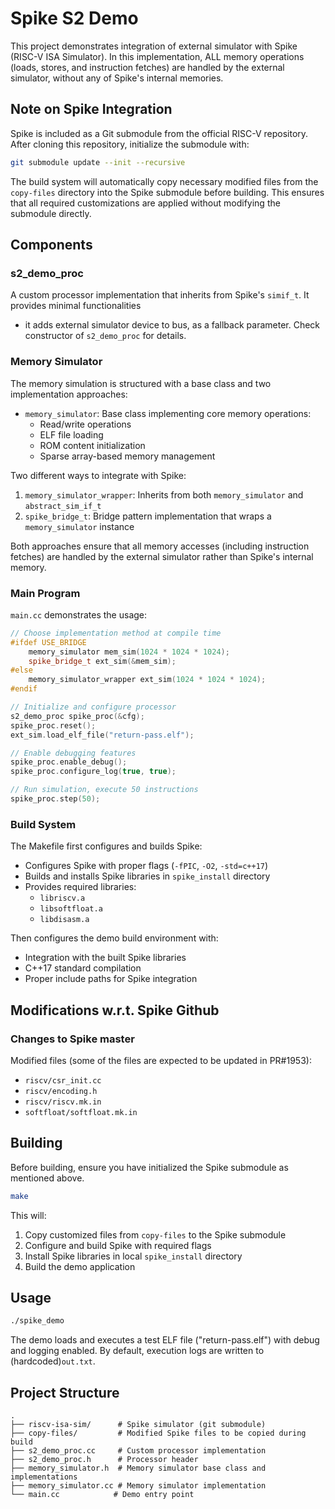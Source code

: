 # Spike S2 Demo

This project demonstrates integration of external simulator with Spike (RISC-V ISA Simulator). In this implementation, ALL memory operations (loads, stores, and instruction fetches) are handled by the external simulator, without any of Spike's internal memories.

## Note on Spike Integration
Spike is included as a Git submodule from the official RISC-V repository. After cloning this repository, initialize the submodule with:

```bash
git submodule update --init --recursive
```

The build system will automatically copy necessary modified files from the `copy-files` directory into the Spike submodule before building. This ensures that all required customizations are applied without modifying the submodule directly.

## Components

### s2_demo_proc
A custom processor implementation that inherits from Spike's `simif_t`. It provides minimal functionalities
- it adds external simulator device to bus, as a fallback parameter. Check constructor of `s2_demo_proc` for details.

### Memory Simulator
The memory simulation is structured with a base class and two implementation approaches:

- `memory_simulator`: Base class implementing core memory operations:
  - Read/write operations
  - ELF file loading
  - ROM content initialization
  - Sparse array-based memory management

Two different ways to integrate with Spike:
1. `memory_simulator_wrapper`: Inherits from both `memory_simulator` and `abstract_sim_if_t`
2. `spike_bridge_t`: Bridge pattern implementation that wraps a `memory_simulator` instance

Both approaches ensure that all memory accesses (including instruction fetches) are handled by the external simulator rather than Spike's internal memory.

### Main Program
`main.cc` demonstrates the usage:
```cpp
// Choose implementation method at compile time
#ifdef USE_BRIDGE
    memory_simulator mem_sim(1024 * 1024 * 1024);
    spike_bridge_t ext_sim(&mem_sim);
#else
    memory_simulator_wrapper ext_sim(1024 * 1024 * 1024);
#endif

// Initialize and configure processor
s2_demo_proc spike_proc(&cfg);
spike_proc.reset();
ext_sim.load_elf_file("return-pass.elf");

// Enable debugging features
spike_proc.enable_debug();
spike_proc.configure_log(true, true);

// Run simulation, execute 50 instructions
spike_proc.step(50);
```

### Build System
The Makefile first configures and builds Spike:
- Configures Spike with proper flags (`-fPIC`, `-O2`, `-std=c++17`)
- Builds and installs Spike libraries in `spike_install` directory
- Provides required libraries:
  - `libriscv.a`
  - `libsoftfloat.a`
  - `libdisasm.a`

Then configures the demo build environment with:
- Integration with the built Spike libraries
- C++17 standard compilation
- Proper include paths for Spike integration

## Modifications w.r.t. Spike Github

### Changes to Spike master
Modified files (some of the files are expected to be updated in PR#1953):
- `riscv/csr_init.cc`
- `riscv/encoding.h`
- `riscv/riscv.mk.in`
- `softfloat/softfloat.mk.in`

## Building

Before building, ensure you have initialized the Spike submodule as mentioned above.

```bash
make
```
This will:
1. Copy customized files from `copy-files` to the Spike submodule
2. Configure and build Spike with required flags
3. Install Spike libraries in local `spike_install` directory
4. Build the demo application

## Usage

```bash
./spike_demo
```

The demo loads and executes a test ELF file ("return-pass.elf") with debug and logging enabled. By default, execution logs are written to (hardcoded)`out.txt`.

## Project Structure
```
.
├── riscv-isa-sim/      # Spike simulator (git submodule)
├── copy-files/         # Modified Spike files to be copied during build
├── s2_demo_proc.cc     # Custom processor implementation
├── s2_demo_proc.h      # Processor header
├── memory_simulator.h  # Memory simulator base class and implementations
├── memory_simulator.cc # Memory simulator implementation
└── main.cc            # Demo entry point
```



